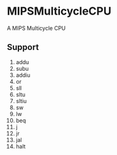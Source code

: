 # MIPSMulticycleCPU
A MIPS Multicycle CPU

Support
---
1. addu
2. subu
2. addiu
2. or
2. sll
2. sltu
2. sltiu
2. sw
2. lw
2. beq
2. j
2. jr
2. jal
2. halt

